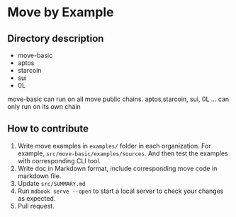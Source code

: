 # Move by Example

## Directory description
- move-basic
- aptos
- starcoin
- sui
- 0L

move-basic can run on all move public chains. 
aptos,starcoin, sui, 0L ... can only run on its own chain

## How to contribute

1. Write move examples in `examples/` folder in each organization. For example, `src/move-basic/examples/sources`. And then test the examples with corresponding CLI tool.
2. Write doc in Markdown format, include corresponding move code in markdown file.
3. Update `src/SUMMARY.md`
4. Run `mdbook serve --open` to start a local server to check your changes as expected.
5. Pull request. 